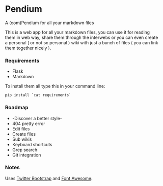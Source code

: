 # Pendium

A (com)Pendium for all your markdown files

This is a web app for all your markdown files, you can use it for reading them in web way, share them through the interwebs or you can even create a personal ( or not so personal ) wiki with just a bunch of files ( you can link them together nicely ).

### Requirements

* Flask
* Markdown

To install them all type this in your command line:

    pip install `cat requirements`

### Roadmap

* -Discover a better style-
* 404 pretty error
* Edit files
* Create files
* Sub wikis
* Keyboard shortcuts
* Grep search
* Git integration

### Notes

Uses [Twitter Bootstrap](http://twitter.github.com/bootstrap/) and [Font Awesome](http://fortawesome.github.com/Font-Awesome/).
